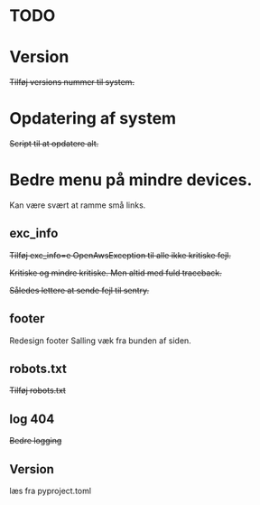 # TODO

# Version

~~Tilføj versions nummer til system.~~ 

# Opdatering af system

~~Script til at opdatere alt.~~ 

# Bedre menu på mindre devices. 

Kan være svært at ramme små links.

## exc_info

~~Tilføj exc_info=e OpenAwsException til alle ikke kritiske fejl.~~

~~Kritiske og mindre kritiske. Men altid med fuld traceback.~~

~~Således lettere at sende fejl til sentry.~~

## footer

Redesign footer
Salling væk fra bunden af siden. 

## robots.txt

~~Tilføj robots.txt~~

## log 404

~~Bedre logging~~

## Version

læs fra pyproject.toml

